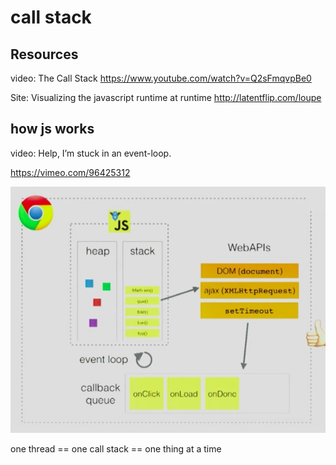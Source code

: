 # call stack

## Resources
video: 
  The Call Stack https://www.youtube.com/watch?v=Q2sFmqvpBe0


Site:
  Visualizing the javascript runtime at runtime  http://latentflip.com/loupe

  


## how js works
video: Help, I’m stuck in an event-loop.

https://vimeo.com/96425312

![how js works](../pics/how_js_work.png)

one thread == one call stack == one thing at a time